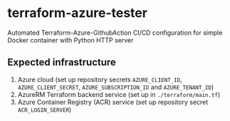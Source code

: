 # terraform-azure-tester

Automated Terraform-Azure-GithubAction CI/CD configuration for simple Docker container with Python HTTP server

## Expected infrastructure

1. Azure cloud (set up repository secrets `AZURE_CLIENT_ID`, `AZURE_CLIENT_SECRET`, `AZURE_SUBSCRIPTION_ID` and `AZURE_TENANT_ID`)
2. AzureRM Terraform backend service (set up in `./terraform/main.tf`)
3. Azure Container Registry (ACR) service (set up repository secret `ACR_LOGIN_SERVER`)
